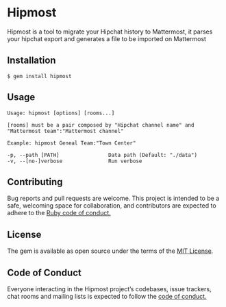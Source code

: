 # Hipmost

Hipmost is a tool to migrate your Hipchat history to Mattermost, it
parses your hipchat export and generates a file to be imported on
Mattermost

## Installation

    $ gem install hipmost

## Usage

    Usage: hipmost [options] [rooms...]

    [rooms] must be a pair composed by "Hipchat channel name" and "Mattermost team":"Mattermost channel"

    Example: hipmost Geneal Team:"Town Center"

    -p, --path [PATH]                Data path (Default: "./data")
    -v, --[no-]verbose               Run verbose

## Contributing

Bug reports and pull requests are welcome. This project is intended to be a safe, welcoming space for collaboration, and contributors are expected to adhere to the [Ruby code of conduct.](https://www.ruby-lang.org/en/conduct/)

## License

The gem is available as open source under the terms of the [MIT License](https://opensource.org/licenses/MIT).

## Code of Conduct

Everyone interacting in the Hipmost project’s codebases, issue trackers, chat rooms and mailing lists is expected to follow the [code of conduct.](https://www.ruby-lang.org/en/conduct/)
